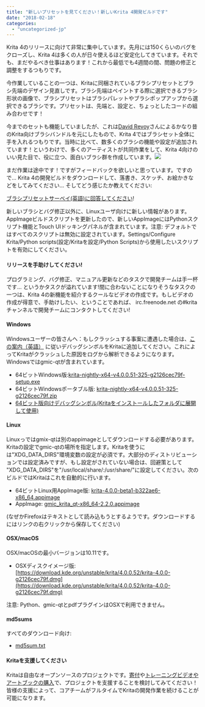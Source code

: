```yaml
---
title: "新しいプリセットを見てください！新しいKrita 4開発ビルドです"
date: "2018-02-18"
categories: 
  - "uncategorized-jp"
---
```


Krita 4のリリースに向けて非常に集中しています。先月には150くらいのバグをクローズし、Krita 4は多くの人が日々使えるほど安定化してきています。それでも、まだやるべき仕事はあります！これから最低でも4週間の間、問題の修正と調整をするつもりです。

今作業していることの一つは、Kritaに同梱されているブラシプリセットとブラシ先端のデザイン見直しです。ブラシ先端はペイントする際に選択できるブラシ形状の画像で、ブラシプリセットはブラシパレットやブラシポップアップから選択できるブラシです。プリセットは、先端と、設定と、ちょっとしたコードの組み合わせです！

今までのセットも機能していましたが、これは[David Revoy](https://www.davidrevoy.com)さんによるかなり昔のKrita向けブラシバンドルを元にしたもので、Krita 4ではブラシセット全体に手を入れるつもりです。当時に比べて、数多くのブラシの機能や設定が追加されています！というわけで、多くのアーティストが共同作業をして、Krita 4向けのいい見た目で、役に立つ、面白いブラシ群を作成しています。[![](/images/posts/2018/brushj_presets-1024x529.png)](/images/posts/2018/brushj_presets.png)

まだ作業は途中です！ですがフィードバックを欲しいと思っています。ですので... Krita 4の開発ビルドをダウンロードして、落書き、スケッチ、お絵かきなどをしてみてください... そしてどう感じたか教えてください:

[ブラシプリセットサーベイ(英語)に回答してください](https://goo.gl/forms/xRbDIZRnRX005ZOt2)!

新しいブラシとバグ修正以外に、Linuxユーザ向けに新しい情報があります。AppImageビルドスクリプトを更新したので、新しいAppImageにはPythonスクリプト機能とTouch UIドッキングパネルが含まれています。注意: デフォルトではすべてのスクリプトは無効に設定されています。Settings/Configure Krita/Python scripts(設定/Kritaを設定/Python Scripts)から使用したいスクリプトを有効にしてください。

#### リリースを手助けしてください!

プログラミング、バグ修正、マニュアル更新などのタスクで開発チームは手一杯です... というかタスクが溢れています!間に合わないことになりそうなタスクの一つは、Krita 4の新機能を紹介するクールなビデオの作成です。もしビデオの作成が得意で、手助けしたい、ということであれば、 irc.freenode.net の#kritaチャンネルで開発チームにコンタクトしてください!

#### Windows

Windowsユーザーの皆さんへ：もしクラッシュする事案に遭遇した場合は、[この案内（英語）](https://docs.krita.org/Dr._Mingw_debugger) に従いデバッグシンボルをKritaに追加してください。これによってKritaがクラッシュした原因をログから解析できるようになります。Windowsではgmic-qtが含まれています。

- 64ビットWindows版:[krita-nightly-x64-v4.0.0.51-325-g2126cec79f-setup.exe](https://download.kde.org/unstable/krita/4.0.0.52/krita-nightly-x64-v4.0.0.51-325-g2126cec79f-setup.exe)
- 64ビットWindowsポータブル版: [krita-nightly-x64-v4.0.0.51-325-g2126cec79f.zip](https://download.kde.org/unstable/krita/4.0.0.52/krita-nightly-x64-v4.0.0.51-325-g2126cec79f.zip)
- [64ビット版向けデバッグシンボル(Kritaをインストールしたフォルダに展開して使用)](https://download.kde.org/unstable/krita/4.0.0.52/krita-nightly-x64-v4.0.0.51-325-g2126cec79f-dbg.zip)

#### Linux

Linuxっではgmix-qtは別のappimageとしてダウンロードする必要があります。Kritaの設定でgmic-qtの場所を指定します。Kritaを使うには"XDG\_DATA\_DIRS"環境変数の設定が必須です。大部分のディストリビューションでは設定済みですが、もし設定がされていない場合は、回避策として "XDG\_DATA\_DIRS"を"/usr/local/share/:/usr/share/"に設定してください。次のビルドではKritaはこれを自動的に行います。

- 64ビットLinux用AppImage版: [krita-4.0.0-beta1-b322ae6-x86\_64.appimage](https://download.kde.org/unstable/krita/4.0.0.52/krita-4.0.0-beta1-b322ae6-x86_64.appimage)
- AppImage: [gmic\_krita\_qt-x86\_64-2.2.0.appimage](https://download.kde.org/unstable/krita/4.0.0.52/gmic_krita_qt-x86_64-2.2.0.appimage)

(なぜかFirefoxはテキストとして読み込もうとするようです。ダウンロードするにはリンクの右クリックから保存してください)

#### OSX/macOS

OSX/macOSの最小バージョンは10.11です。

- OSXディスクイメージ版: [https://download.kde.org/unstable/krita/4.0.0.52/krita-4.0.0-g2126cec79f.dmg](https://download.kde.org/unstable/krita/4.0.0.52/krita-4.0.0-g2126cec79f.dmg)

注意: Python、gmic-qtとpdfプラグインはOSXで利用できません。

#### md5sums

すべてのダウンロード向け:

- [md5sum.txt](https://download.kde.org/unstable/krita/4.0.0.52/md5sum.txt)

#### Kritaを支援してください

Kritaは自由なオープンソースのプロジェクトです。[寄付](https://krita.org/jp/support-us-jp/donations-jp/)や[トレーニングビデオやアートブックの購入](https://krita.org/jp/support-us-jp/shop-jp/)で、プロジェクトを支援することを検討してみてください！皆様の支援によって、コアチームがフルタイムでKritaの開発作業を続けることが可能になります。
